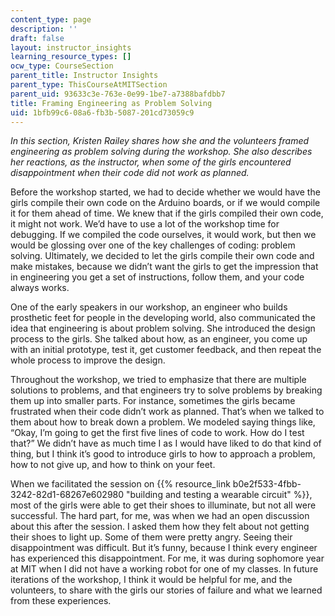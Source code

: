 ```yaml
---
content_type: page
description: ''
draft: false
layout: instructor_insights
learning_resource_types: []
ocw_type: CourseSection
parent_title: Instructor Insights
parent_type: ThisCourseAtMITSection
parent_uid: 93633c3e-763e-0e99-1be7-a7388bafdbb7
title: Framing Engineering as Problem Solving
uid: 1bfb99c6-08a6-fb3b-5087-201cd73059c9
---
```

*In this section, Kristen Railey shares how she and the volunteers framed engineering as problem solving during the workshop. She also describes her reactions, as the instructor, when some of the girls encountered disappointment when their code did not work as planned.*

Before the workshop started, we had to decide whether we would have the girls compile their own code on the Arduino boards, or if we would compile it for them ahead of time. We knew that if the girls compiled their own code, it might not work. We’d have to use a lot of the workshop time for debugging. If we compiled the code ourselves, it would work, but then we would be glossing over one of the key challenges of coding: problem solving. Ultimately, we decided to let the girls compile their own code and make mistakes, because we didn’t want the girls to get the impression that in engineering you get a set of instructions, follow them, and your code always works.

One of the early speakers in our workshop, an engineer who builds prosthetic feet for people in the developing world, also communicated the idea that engineering is about problem solving. She introduced the design process to the girls. She talked about how, as an engineer, you come up with an initial prototype, test it, get customer feedback, and then repeat the whole process to improve the design.

Throughout the workshop, we tried to emphasize that there are multiple solutions to problems, and that engineers try to solve problems by breaking them up into smaller parts. For instance, sometimes the girls became frustrated when their code didn’t work as planned. That’s when we talked to them about how to break down a problem. We modeled saying things like, “Okay, I’m going to get the first five lines of code to work. How do I test that?” We didn’t have as much time I as I would have liked to do that kind of thing, but I think it’s good to introduce girls to how to approach a problem, how to not give up, and how to think on your feet.

When we facilitated the session on {{% resource_link b0e2f533-4fbb-3242-82d1-68267e602980 "building and testing a wearable circuit" %}}, most of the girls were able to get their shoes to illuminate, but not all were successful. The hard part, for me, was when we had an open discussion about this after the session. I asked them how they felt about not getting their shoes to light up. Some of them were pretty angry. Seeing their disappointment was difficult. But it’s funny, because I think every engineer has experienced this disappointment. For me, it was during sophomore year at MIT when I did not have a working robot for one of my classes. In future iterations of the workshop, I think it would be helpful for me, and the volunteers, to share with the girls our stories of failure and what we learned from these experiences.